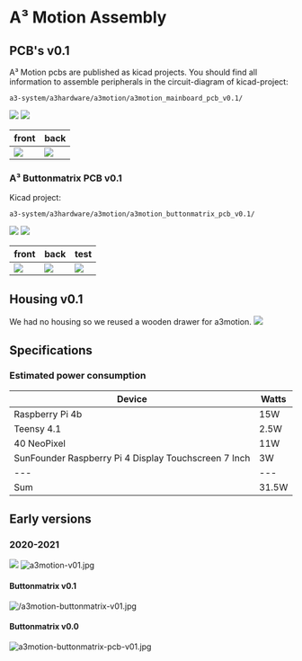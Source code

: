 # A³ Motion Assembly
## PCB's v0.1
A³ Motion pcbs are published as kicad projects. You should find all information to assemble peripherals in the circuit-diagram of kicad-project:
```
a3-system/a3hardware/a3motion/a3motion_mainboard_pcb_v0.1/
```

![](pics_assembly/v01/a3motion-schematic.jpg)
![](pics_assembly/v01/a3motion-pcb-design.jpg)

|  front | back |
| ----- | ----- |
| ![](pics_assembly/v01/a3motion-pcb-v01-front.jpg) | ![](pics_assembly/v01/a3motion-pcb-v01-back.jpg) |

### A³ Buttonmatrix PCB v0.1
Kicad project:
```
a3-system/a3hardware/a3motion/a3motion_buttonmatrix_pcb_v0.1/
```

![](pics_assembly/v01/a3motion-buttons-schematic.jpg)
![](pics_assembly/v01/a3motion-buttons-pcb-design.jpg)

|  front | back | test |
| ----- | ----- | ----- |
| ![](pics_assembly/v01/a3motion-button-matrix-pcb-front.jpg) | ![](pics_assembly/v01/a3motion-button-matrix-pcb-back.jpg) | ![](pics_assembly/v01/a3motion-button-matrix-leds.jpg) |

## Housing v0.1
We had no housing so we reused a wooden drawer for a3motion.
![](pics_assembly/v01/a3motion-wires.jpg)

## Specifications
### Estimated power consumption
Device | Watts
---|---
Raspberry Pi 4b | 15W
Teensy 4.1 | 2.5W
40 NeoPixel | 11W
SunFounder Raspberry Pi 4 Display Touchscreen 7 Inch | 3W
---|---
Sum | 31.5W

## Early versions
### 2020-2021
![](pics_assembly/v01/a3motion-wires-01.jpg)
![a3motion-v01.jpg](pics_assembly/v00/a3motion-v01.jpg)
#### Buttonmatrix v0.1
![/a3motion-buttonmatrix-v01.jpg](pics_assembly/v00/a3motion-buttonmatrix-v01.jpg)
#### Buttonmatrix v0.0
![a3motion-buttonmatrix-pcb-v01.jpg](pics_assembly/v00/a3motion-buttonmatrix-pcb-v01.jpg)
